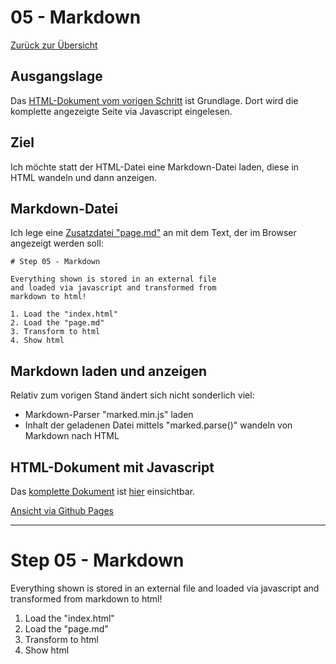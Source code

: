 05 - Markdown
=============

[Zurück zur Übersicht][MAIN]

Ausgangslage
------------

Das [HTML-Dokument vom vorigen Schritt][BASE] ist Grundlage.
Dort wird die komplette angezeigte Seite via Javascript eingelesen.

Ziel
----

Ich möchte statt der HTML-Datei eine Markdown-Datei laden,
diese in HTML wandeln und dann anzeigen.

Markdown-Datei
--------------

Ich lege eine [Zusatzdatei "page.md"][PAGEMD] an mit dem Text, der
im Browser angezeigt werden soll:

```
# Step 05 - Markdown

Everything shown is stored in an external file
and loaded via javascript and transformed from
markdown to html!

1. Load the "index.html"
2. Load the "page.md"
3. Transform to html
4. Show html
```

Markdown laden und anzeigen
---------------------------

Relativ zum vorigen Stand ändert sich nicht sonderlich viel:

- Markdown-Parser "marked.min.js" laden
- Inhalt der geladenen Datei mittels "marked.parse()" wandeln von Markdown nach HTML

HTML-Dokument mit Javascript
----------------------------

Das [komplette Dokument][INDEXHTML] ist [hier][INDEXHTML] einsichtbar.

[Ansicht via Github Pages][RESULT]

---

# Step 05 - Markdown


Everything shown is stored in an external file
and loaded via javascript and transformed from
markdown to html!

1. Load the "index.html"
2. Load the "page.md"
3. Transform to html
4. Show html

[MAIN]: ../README.md
[BASE]: ../step-04_complete-page/index.html
[INDEXHTML]: index.html
[LOCALHOST]: http://localhost:8000
[RESULT]: https://uli-heller.github.io/static-markdown-publisher/step-05_markdown/index.html
[PAGEMD]: page.md
[INDEXHTML]: index.html
